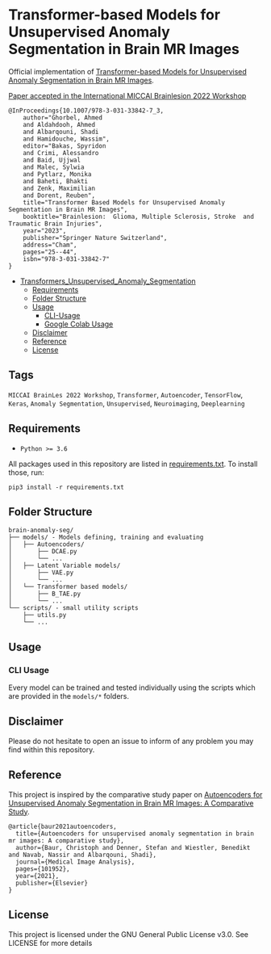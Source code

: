 # Transformer-based Models for Unsupervised Anomaly Segmentation in Brain MR Images

Official implementation of [Transformer-based Models for Unsupervised Anomaly Segmentation in Brain MR Images]([https://arxiv.org/pdf/2207.02059.pdf](https://link.springer.com/chapter/10.1007/978-3-031-33842-7_3#citeas)).

[Paper accepted in the International MICCAI Brainlesion 2022 Workshop]([https://link.springer.com/conference/iwb](https://link.springer.com/book/10.1007/978-3-031-33842-7))

```
@InProceedings{10.1007/978-3-031-33842-7_3,
    author="Ghorbel, Ahmed
    and Aldahdooh, Ahmed
    and Albarqouni, Shadi
    and Hamidouche, Wassim",
    editor="Bakas, Spyridon
    and Crimi, Alessandro
    and Baid, Ujjwal
    and Malec, Sylwia
    and Pytlarz, Monika
    and Baheti, Bhakti
    and Zenk, Maximilian
    and Dorent, Reuben",
    title="Transformer Based Models for Unsupervised Anomaly Segmentation in Brain MR Images",
    booktitle="Brainlesion:  Glioma, Multiple Sclerosis, Stroke  and Traumatic Brain Injuries",
    year="2023",
    publisher="Springer Nature Switzerland",
    address="Cham",
    pages="25--44",
    isbn="978-3-031-33842-7"
}
```


* [Transformers_Unsupervised_Anomaly_Segmentation](#Transformers_Unsupervised_Anomaly_Segmentation)
  * [Requirements](#requirements)
  * [Folder Structure](#folder-structure)
  * [Usage](#usage)
      * [CLI-Usage](#cli-usage)
      * [Google Colab Usage](#google-colab-usage)
  * [Disclaimer](#disclaimer)
  * [Reference](#reference)
  * [License](#license)
    
<!-- /code_chunk_output -->


## Tags
<code>MICCAI BrainLes 2022 Workshop</code>, <code>Transformer</code>, <code>Autoencoder</code>, <code>TensorFlow</code>, <code>Keras</code>, <code>Anomaly Segmentation</code>, <code>Unsupervised</code>, <code>Neuroimaging</code>, <code>Deeplearning</code>


## Requirements
* <code>Python >= 3.6</code>

All packages used in this repository are listed in [requirements.txt](https://github.com/ahmedgh970/brain-anomaly-seg/requirements.txt).
To install those, run:
```
pip3 install -r requirements.txt
```


## Folder Structure
  ```
  brain-anomaly-seg/
  ├── models/ - Models defining, training and evaluating
  │   ├── Autoencoders/
  │       ├── DCAE.py
  │       └── ...
  │   ├── Latent Variable models/
  │       ├── VAE.py
  │       └── ...
  │   └── Transformer based models/
  │       ├── B_TAE.py
  │       └── ...
  └── scripts/ - small utility scripts
      ├── utils.py
      └── ...    
  ```

## Usage
### CLI Usage
Every model can be trained and tested individually using the scripts which are provided in the `models/*` folders.


## Disclaimer
Please do not hesitate to open an issue to inform of any problem you may find within this repository.


## Reference
This project is inspired by the comparative study paper on [Autoencoders for Unsupervised Anomaly Segmentation in Brain MR Images: A Comparative Study](https://www.sciencedirect.com/science/article/abs/pii/S1361841520303169).

```
@article{baur2021autoencoders,
  title={Autoencoders for unsupervised anomaly segmentation in brain mr images: A comparative study},
  author={Baur, Christoph and Denner, Stefan and Wiestler, Benedikt and Navab, Nassir and Albarqouni, Shadi},
  journal={Medical Image Analysis},
  pages={101952},
  year={2021},
  publisher={Elsevier}
}
```


## License
This project is licensed under the GNU General Public License v3.0. See LICENSE for more details
